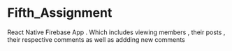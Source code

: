 # Fifth_Assignment
React Native Firebase App . Which includes viewing members , their posts , their respective comments as well as addding new comments 
